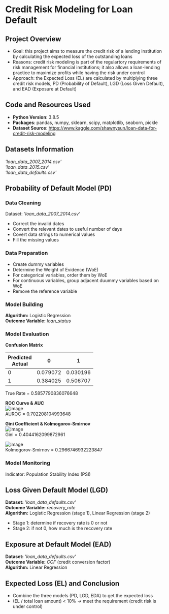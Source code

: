 # Credit Risk Modeling for Loan Default

## Project Overview
* Goal: this project aims to measure the credit risk of a lending institution by calculating the expected loss of the outstanding loans
* Reasons: credit risk modeling is part of the regulartory requirements of risk management for financial institutions; it also allows a loan-lending practice to maximize profits while having the risk under control
* Approach: the Expected Loss (EL) are calculated by multiplying three credit risk models, PD (Probability of Default), LGD (Loss Given Default), and EAD (Exposure at Default)

## Code and Resources Used
* __Python Version__: 3.8.5
* __Packages__: pandas, numpy, sklearn, scipy, matplotlib, seaborn, pickle
* __Dataset Source__: https://www.kaggle.com/shawnysun/loan-data-for-credit-risk-modeling

## Datasets Information
*'loan_data_2007_2014.csv'* <br>
_'loan_data_2015.csv'_ <br>
_'loan_data_defaults.csv'_ <br>

## Probability of Default Model (PD)
### Data Cleaning
Dataset: *'loan_data_2007_2014.csv'* <br>
* Correct the invalid dates
* Convert the relevant dates to useful number of days
* Covert data strings to numerical values
* Fill the missing values

### Data Preparation
* Create dummy variables
* Determine the Weight of Evidence (WoE)
* For categorical variables, order them by WoE
* For continuous variables, group adjacent duummy variables based on WoE
* Remove the reference variable

### Model Building
__Algorithm:__ Logistic Regression <br>
__Outcome Variable:__ *loan_status* <br>

### Model Evaluation
__Confusion Matrix__

| Predicted<br>Actual | 0     | 1        |
|------------------|----------|----------|
| 0                | 0.079072 | 0.030196 |
| 1                | 0.384025 | 0.506707 |

True Rate = 0.5857790836076648


__ROC Curve & AUC__<br>
![image](https://user-images.githubusercontent.com/77659538/109492048-564d8900-7ac5-11eb-8ba7-321976cef573.png)<br>
AUROC = 0.702208104993648


__Gini Coefficient & Kolmogorov-Smirnov__<br>
![image](https://user-images.githubusercontent.com/77659538/109492110-6d8c7680-7ac5-11eb-9844-ad4ba43aee27.png)<br>
Gini = 0.4044162099872961

![image](https://user-images.githubusercontent.com/77659538/109492134-754c1b00-7ac5-11eb-9843-472ce812e8e1.png)<br>
Kolmogorov-Smirnov = 0.2966746932223847

### Model Monitoring
Indicator: Population Stability Index (PSI)


## Loss Given Default Model (LGD)
__Dataset:__ _'loan_data_defaults.csv'_ <br>
__Outcome Variable:__ *recovery_rate* <br>
__Algorithm:__ Logistic Regression (stage 1), Linear Regression (stage 2)
  - Stage 1: determine if recovery rate is 0 or not
  - Stage 2: if not 0, how much is the recovery rate

## Exposure at Default Model (EAD)
__Dataset:__ _'loan_data_defaults.csv'_ <br>
__Outcome Variable:__ *CCF* (credit conversion factor) <br>
__Algorithm:__ Linear Regression

## Expected Loss (EL) and Conclusion
* Combine the three models (PD, LGD, EDA) to get the expected loss
* (EL / total loan amount) < 10% -> meet the requirement (credit risk is under control)




